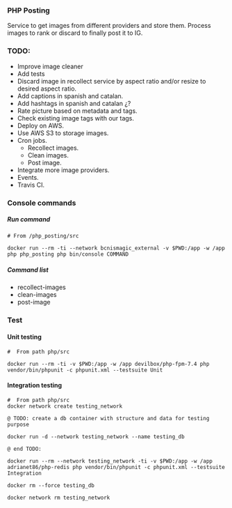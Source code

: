 ### PHP Posting
Service to get images from different providers and store them.
Process images to rank or discard to finally post it to IG.

### TODO:
+ Improve image cleaner
+ Add tests
+ Discard image in recollect service by aspect ratio and/or resize to desired aspect ratio.
+ Add captions in spanish and catalan.
+ Add hashtags in spanish and catalan ¿?
+ Rate picture based on metadata and tags.
+ Check existing image tags with our tags.
+ Deploy on AWS.
+ Use AWS S3 to storage images.
+ Cron jobs.
    + Recollect images.
    + Clean images.
    + Post image.
+ Integrate more image providers. 
+ Events. 
+ Travis CI.


### Console commands
##### Run command
    # From /php_posting/src
    
    docker run --rm -ti --network bcnismagic_external -v $PWD:/app -w /app php php_posting php bin/console COMMAND 
    
##### Command list
* recollect-images 
* clean-images 
* post-image 

### Test
#### Unit testing
    #  From path php/src
    
    docker run --rm -ti -v $PWD:/app -w /app devilbox/php-fpm-7.4 php vendor/bin/phpunit -c phpunit.xml --testsuite Unit

#### Integration testing
    #  From path php/src
    docker network create testing_network
    
    @ TODO: create a db container with structure and data for testing purpose
    
    docker run -d --network testing_network --name testing_db  
    
    @ end TODO:
    
    docker run --rm --network testing_network -ti -v $PWD:/app -w /app adrianet86/php-redis php vendor/bin/phpunit -c phpunit.xml --testsuite Integration
    
    docker rm --force testing_db
    
    docker network rm testing_network